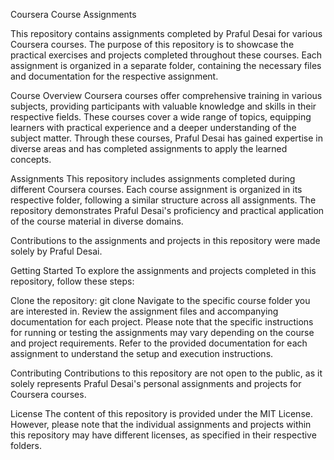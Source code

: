 Coursera Course Assignments

This repository contains assignments completed by Praful Desai for various Coursera courses. The purpose of this repository is to showcase the practical exercises and projects completed throughout these courses. Each assignment is organized in a separate folder, containing the necessary files and documentation for the respective assignment.

Course Overview
Coursera courses offer comprehensive training in various subjects, providing participants with valuable knowledge and skills in their respective fields. These courses cover a wide range of topics, equipping learners with practical experience and a deeper understanding of the subject matter. Through these courses, Praful Desai has gained expertise in diverse areas and has completed assignments to apply the learned concepts.

Assignments
This repository includes assignments completed during different Coursera courses. Each course assignment is organized in its respective folder, following a similar structure across all assignments. The repository demonstrates Praful Desai's proficiency and practical application of the course material in diverse domains.

Contributions to the assignments and projects in this repository were made solely by Praful Desai.

Getting Started
To explore the assignments and projects completed in this repository, follow these steps:

Clone the repository: git clone <repository-url>
Navigate to the specific course folder you are interested in.
Review the assignment files and accompanying documentation for each project.
Please note that the specific instructions for running or testing the assignments may vary depending on the course and project requirements. Refer to the provided documentation for each assignment to understand the setup and execution instructions.

Contributing
Contributions to this repository are not open to the public, as it solely represents Praful Desai's personal assignments and projects for Coursera courses.

License
The content of this repository is provided under the MIT License. However, please note that the individual assignments and projects within this repository may have different licenses, as specified in their respective folders.
